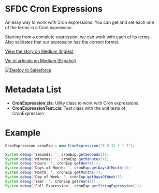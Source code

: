# SFDC Cron Expressions
An easy way to work with Cron expressions. You can get and set each one of the terms in a Cron expression.

Starting from a complete expression, we can work with each of its terms. Also validates that our expression has the correct format.

[View the story on Medium (Inglés)](https://medium.com/@sfdcjedi/working-easily-with-cron-expressions-in-salesforce-ed44340cf52c)

[Ver el artículo en Medium (Español)](https://medium.com/@sfdcjedi/trabajar-f%C3%A1cilmente-con-expresiones-cron-en-salesforce-2ed864958117)

<a href="https://githubsfdeploy.herokuapp.com?owner=Salesforce Jedi&repo=https://github.com/sfdcjedi/sfdc-cron-expressions&ref=main">
  <img alt="Deploy to Salesforce"
       src="https://raw.githubusercontent.com/afawcett/githubsfdeploy/master/deploy.png">
</a>

# Metadata List
- **CronExpression.cls**: Uility class to work with Cron expressions. 
- **CronExpressionTest.cls**: Test class with the unit tests of CronExpression

# Example
```java
CronExpression cronExp = new CronExpression('0 0 12 * * ?');

System.debug('Seconds: ', cronExp.getSeconds());
System.debug('Minutes: ', cronExp.getMinutes());
System.debug('Hours: ', cronExp.getHours());
System.debug('Days of Month: ', cronExp.getDaysOfMonth());
System.debug('Month: ', cronExp.getMonths());
System.debug('Day of Week: ', cronExp.getDaysOfWeek());
System.debug('Year: ', cronExp.getYears());
System.debug('Full Expression', cronExp.getStringExpression());
```
